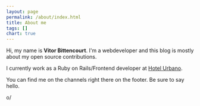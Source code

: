 ```yaml
---
layout: page
permalink: /about/index.html
title: About me
tags: []
chart: true
---
```


Hi, my name is **Vitor Bittencourt**. I'm a webdeveloper and this blog is mostly about
my open source contributions.

I currently work as a Ruby on Rails/Frontend developer at [Hotel Urbano](http://www.hotelurbano.com/).

You can find me on the channels right there on the footer. Be sure to
say hello.

o/
